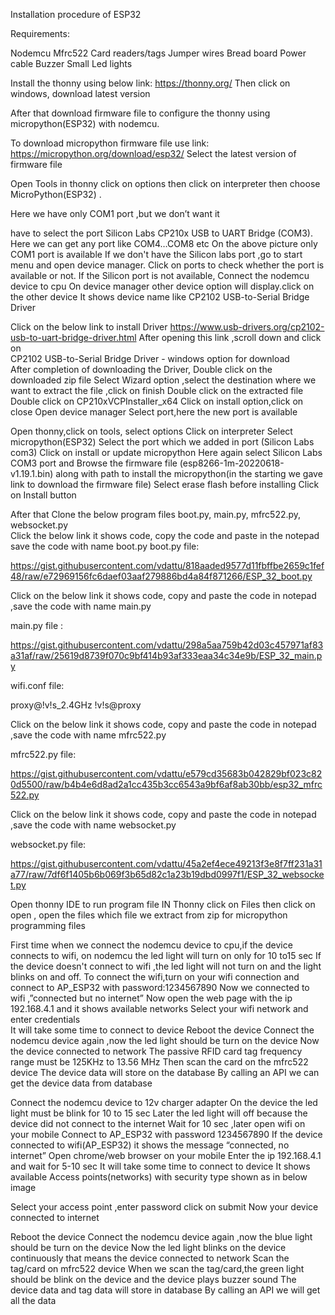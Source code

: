 Installation procedure of ESP32

Requirements:

Nodemcu
Mfrc522
Card readers/tags
Jumper wires
Bread board
Power cable
Buzzer
Small Led lights



Install the thonny using below link: 
    https://thonny.org/
Then click on windows, download latest version


After that download firmware file to configure the thonny using micropython(ESP32) with nodemcu.

To download micropython firmware file use link:
                        https://micropython.org/download/esp32/
Select the latest version of firmware file



Open Tools  in thonny click on options then click on interpreter then choose  MicroPython(ESP32) .




Here we have only COM1 port ,but we don’t want it

 have to select the port Silicon Labs CP210x USB to UART Bridge (COM3). 
Here we can get any port like COM4…COM8 etc 
On the above picture only COM1 port is available
If we don't have the Silicon labs port ,go to start menu and open device manager.
Click on ports  to check whether the port is available or not.
If the Silicon port is not available, Connect the nodemcu device to cpu
On device manager other device option will display.click on the other device 
It shows device name like CP2102 USB-to-Serial Bridge Driver

Click on the below link to install Driver
           https://www.usb-drivers.org/cp2102-usb-to-uart-bridge-driver.html
After opening this link ,scroll down and click on  
          CP2102 USB-to-Serial Bridge Driver - windows option for download                                                   
After completion of downloading the Driver, Double click on the downloaded zip file
Select Wizard option ,select the destination where we want to extract the file ,click on finish
Double click on the  extracted file 
Double click on CP210xVCPInstaller_x64
Click on install option,click on close
Open device manager
Select port,here the new port is available 

Open thonny,click on tools, select options 
Click on interpreter
Select micropython(ESP32)
Select the port which we added in port (Silicon Labs com3)
Click on install or update micropython 
Here again select Silicon Labs COM3 port and  Browse the firmware file (esp8266-1m-20220618-v1.19.1.bin)  along with path to install the micropython(in the starting  we gave link to download the firmware file)
Select erase flash before installing
Click on Install button




 After that Clone the below program files                                                                  boot.py,     main.py,   mfrc522.py,   websocket.py    
Click the below link it shows code, copy the code and paste in the notepad save the code with name boot.py
boot.py file:

https://gist.githubusercontent.com/vdattu/818aaded9577d11fbffbe2659c1fef48/raw/e72969156fc6daef03aaf279886bd4a84f871266/ESP_32_boot.py 

Click on the below link it shows code, copy and paste the code in notepad ,save the code with name main.py



main.py file :

https://gist.githubusercontent.com/vdattu/298a5aa759b42d03c457971af83a31af/raw/25619d8739f070c9bf414b93af333eaa34c34e9b/ESP_32_main.py 


wifi.conf file:

proxy@!v!s_2.4GHz !v!s@proxy 

Click on the below link it shows code, copy and paste the code in notepad ,save the code with name mfrc522.py

mfrc522.py file:

https://gist.githubusercontent.com/vdattu/e579cd35683b042829bf023c820d5500/raw/b4b4e6d8ad2a1cc435b3cc6543a9bf6af8ab30bb/esp32_mfrc522.py

Click on the below link it shows code, copy and paste the code in notepad ,save the code with name websocket.py

websocket.py file:

https://gist.githubusercontent.com/vdattu/45a2ef4ece49213f3e8f7ff231a31a77/raw/7df6f1405b6b069f3b65d82c1a23b19dbd0997f1/ESP_32_websocket.py 

Open thonny IDE to run program file
IN Thonny click on Files then click on open ,  open the files which file we extract from zip for micropython programming files




First time when we connect the nodemcu device to cpu,if the device connects to wifi, on nodemcu the led light will turn on only for 10 to15 sec
If the device doesn't connect to wifi ,the led light will not turn on and the light blinks on and off.
To connect the wifi,turn on your wifi connection and connect to AP_ESP32 with password:1234567890
Now we connected to wifi ,”connected but no internet”
Now open the web page with the ip 192.168.4.1 and it shows available networks 
Select your wifi network and enter credentials  
It will take some time to connect to device
Reboot the device
Connect the nodemcu  device again ,now the led light  should be turn on the device
Now the device connected to network
The passive RFID  card tag frequency range must be 125KHz to 13.56 MHz 
Then scan the card on the mfrc522 device
The device data will store on the database 
By calling an API we can get the device data from database








Connect the nodemcu device to 12v charger adapter
On the device the led light must be blink for 10 to 15 sec
Later the led light will off  because the device did  not connect to the  internet
Wait for 10 sec ,later open wifi on your mobile
Connect to AP_ESP32 with password 1234567890
If the device connected to wifi(AP_ESP32) it shows the message  “connected, no internet”
Open chrome/web browser on your mobile
Enter the ip 192.168.4.1 and wait for 5-10 sec 
It will take some time to connect to device
It shows available Access points(networks) with security type shown as in below image



Select your access point ,enter password click on submit
Now your device connected to internet


Reboot the device
Connect the nodemcu  device again ,now the blue light  should be turn on the device
Now the led light blinks on the device continuously that means the device connected to network
Scan the tag/card on mfrc522 device
When we scan the tag/card,the green light should be blink on the device and the device plays  buzzer sound
The device data and tag data will store in database
By calling an API we will get all the data
 





